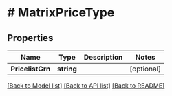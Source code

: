 # # MatrixPriceType


## Properties 


Name | Type | Description | Notes
------------ | ------------- | ------------- | -------------
**PricelistGrn**| **string** |   | [optional]


[[Back to Model list]](../../README.md#models) [[Back to API list]](../../README.md#endpoints) [[Back to README]](../../README.md)

